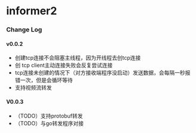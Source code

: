 # informer2

### Change Log

#### v0.0.2

* 创建tcp连接不会阻塞主线程，因为开线程去创tcp连接
* 创 tcp client主动连接失败会反复尝试连接
* tcp连接未创建的情况下（对方接收端程序没启动）发送数据，会每隔一秒报错一次，但是会循环等待
* 支持视频流转发

#### V0.0.3

* （TODO）支持protobuf转发
* （TODO）与go转发程序对接


